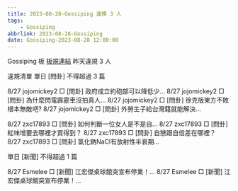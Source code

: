 ```yaml
---
title: 2023-08-28-Gossiping 違規 3 人
tags:
    - Gossiping
abbrlink: 2023-08-28-Gossiping
date: Gossiping-2023-08-28 12:00:00
---
```

Gossiping 板 [板規連結](https://www.ptt.cc/bbs/Gossiping/M.1637425085.A.07D.html)
昨天違規 3 人
<!-- more -->

違規清單
單日 [問卦] 不得超過 3 篇

8/27 jojomickey2 □ [問卦] 政府成立約砲部可以降低少…
8/27 jojomickey2 □ [問卦] 為什麼閃電霹靂車沒拍真人…
8/27 jojomickey2 □ [問卦] 徐克版東方不敗根本無敵吧?
8/27 jojomickey2 □ [問卦] 外勞生子給台灣籍就能解決…

8/27 zxc17893 □ [問卦] 如何判斷一位女人是不是自…
8/27 zxc17893 □ [問卦] 紅味增要去哪裡才買得到？
8/27 zxc17893 □ [問卦] 自戀跟自信差在哪裡？
8/27 zxc17893 □ [問卦] 氯化鈉NaCl有放射性半衰期…

單日 [新聞] 不得超過 1 篇

8/27 Esmelee □ [新聞] 江宏傑桌球館突宣布停業！…
8/27 Esmelee □ [新聞] 江宏傑桌球館突宣布停業！…